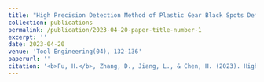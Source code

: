 ```yaml
---
title: "High Precision Detection Method of Plastic Gear Black Spots Defect Based on High Frequency Image Enhancement"
collection: publications
permalink: /publication/2023-04-20-paper-title-number-1
excerpt: ''
date: 2023-04-20
venue: 'Tool Engineering(04), 132-136'
paperurl: ''
citation: '<b>Fu, H.</b>, Zhang, D., Jiang, L., & Chen, H. (2023). High Precision Detection Method of Plastic Gear Black Spots Defect Based on High Frequency Image Enhancement. Tool Engineering(04), 132-136. <a href="https://kns.cnki.net/kcms2/article/abstract?v=ipUboLYjcOUcNqK6dS8HjzQmoV_RXgqr_ThWnvpOoMI9G8gPPttqj_hOQlFPd6FycDXQT-b4u9WvIzKkQ7B6VockLEHI0a1a3sqdcjZOIkBMCHrk7FPh0iHyGdBNOibG8e6FUYoRbMbcUFlPlglRpA==&uniplatform=NZKPT&language=CHS">Link to this paper</a>'
---
```

